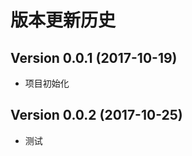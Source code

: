 # **版本更新历史**

## **Version 0.0.1** (2017-10-19)
   *  项目初始化

## **Version 0.0.2** (2017-10-25)
   * 测试
     




